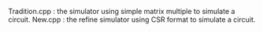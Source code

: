 Tradition.cpp : the simulator using simple matrix multiple to simulate a circuit.
New.cpp : the refine simulator using CSR format to simulate a circuit.
